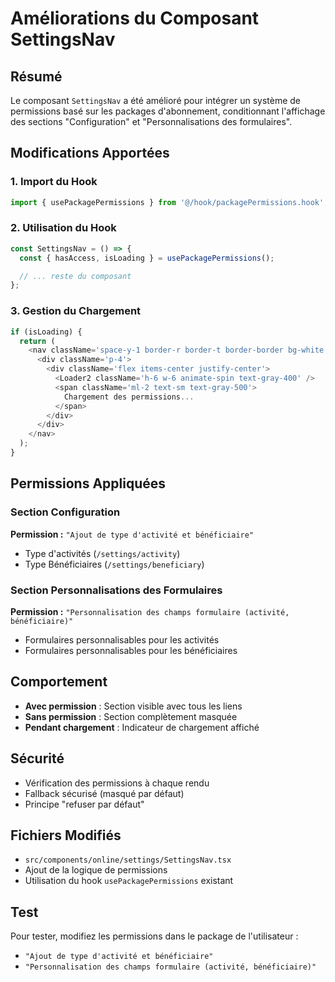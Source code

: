 # Améliorations du Composant SettingsNav

## Résumé

Le composant `SettingsNav` a été amélioré pour intégrer un système de permissions basé sur les packages d'abonnement, conditionnant l'affichage des sections "Configuration" et "Personnalisations des formulaires".

## Modifications Apportées

### 1. Import du Hook

```typescript
import { usePackagePermissions } from '@/hook/packagePermissions.hook';
```

### 2. Utilisation du Hook

```typescript
const SettingsNav = () => {
  const { hasAccess, isLoading } = usePackagePermissions();

  // ... reste du composant
};
```

### 3. Gestion du Chargement

```typescript
if (isLoading) {
  return (
    <nav className='space-y-1 border-r border-t border-border bg-white'>
      <div className='p-4'>
        <div className='flex items-center justify-center'>
          <Loader2 className='h-6 w-6 animate-spin text-gray-400' />
          <span className='ml-2 text-sm text-gray-500'>
            Chargement des permissions...
          </span>
        </div>
      </div>
    </nav>
  );
}
```

## Permissions Appliquées

### Section Configuration

**Permission :** `"Ajout de type d'activité et bénéficiaire"`

- Type d'activités (`/settings/activity`)
- Type Bénéficiaires (`/settings/beneficiary`)

### Section Personnalisations des Formulaires

**Permission :** `"Personnalisation des champs formulaire (activité, bénéficiaire)"`

- Formulaires personnalisables pour les activités
- Formulaires personnalisables pour les bénéficiaires

## Comportement

- **Avec permission** : Section visible avec tous les liens
- **Sans permission** : Section complètement masquée
- **Pendant chargement** : Indicateur de chargement affiché

## Sécurité

- Vérification des permissions à chaque rendu
- Fallback sécurisé (masqué par défaut)
- Principe "refuser par défaut"

## Fichiers Modifiés

- `src/components/online/settings/SettingsNav.tsx`
- Ajout de la logique de permissions
- Utilisation du hook `usePackagePermissions` existant

## Test

Pour tester, modifiez les permissions dans le package de l'utilisateur :

- `"Ajout de type d'activité et bénéficiaire"`
- `"Personnalisation des champs formulaire (activité, bénéficiaire)"`
